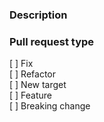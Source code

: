 ### Description

<!-- 
    Required
    Add here detailed changes summary, testing results, dependencies 
    Good example: https://os.mbed.com/docs/latest/reference/guidelines.html#workflow (Pull request template)
-->


### Pull request type

<!-- 
    Required
    Please add only one X to one of the following types. Do not fill multiple types (split the pull request otherwise) or
    change the layout.

    [X] Fix
    [ ] Refactor
    [ ] New target
    [ ] Feature
    [ ] Breaking change
-->

[ ] Fix  
[ ] Refactor  
[ ] New target  
[ ] Feature  
[ ] Breaking change

